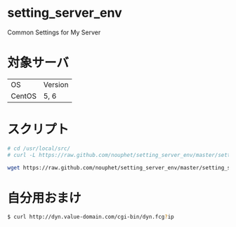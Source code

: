 setting_server_env
==================

Common Settings for My Server

対象サーバ
==================
<table>
    <tr>
        <td>OS</td>
        <td>Version</td>
    </tr>
    <tr>
        <td>CentOS</td>
        <td>5, 6</td>
    </tr>
</table>

スクリプト
==================

```bash
# cd /usr/local/src/
# curl -L https://raw.github.com/nouphet/setting_server_env/master/setting_server_env.sh | bash
```

```bash
wget https://raw.github.com/nouphet/setting_server_env/master/setting_server_env.sh
```

自分用おまけ
==================

```bash
$ curl http://dyn.value-domain.com/cgi-bin/dyn.fcg?ip
```
